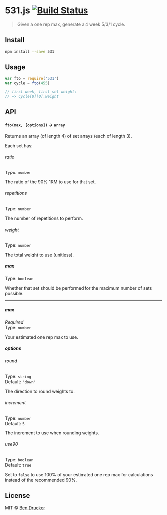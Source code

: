 531.js [![Build Status](https://travis-ci.org/bendrucker/531.js.svg?branch=master)](https://travis-ci.org/bendrucker/531.js)
======

> Given a one rep max, generate a 4 week 5/3/1 cycle.

## Install

```sh
npm install --save 531
```

## Usage

```js
var fto = require('531')
var cycle = fto(455)

// first week, first set weight:
// => cycle[0][0].weight
```

## API

#### `fto(max, [options])` -> `array`

Returns an array (of length 4) of set arrays (each of length 3).

Each set has:

###### ratio

Type: `number`

The ratio of the 90% 1RM to use for that set.

###### repetitions

Type: `number`

The number of repetitions to perform.

###### weight

Type: `number`

The total weight to use (unitless).

##### max

Type: `boolean`

Whether that set should be performed for the maximum number of sets possible.

---

##### max

*Required*  
Type: `number`

Your estimated one rep max to use.

##### options

###### round

Type: `string`  
Default: `'down'`

The direction to round weights to.

###### increment

Type: `number`  
Default: `5`

The increment to use when rounding weights.

###### use90

Type: `boolean`  
Default: `true`

Set to `false` to use 100% of your estimated one rep max for calculations instead of the recommended 90%.

## License

MIT © [Ben Drucker](http://bendrucker.me)
